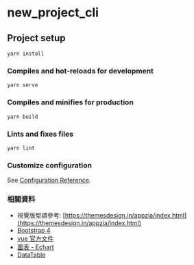 # new_project_cli

## Project setup
```
yarn install
```

### Compiles and hot-reloads for development
```
yarn serve
```

### Compiles and minifies for production
```
yarn build
```

### Lints and fixes files
```
yarn lint
```

### Customize configuration
See [Configuration Reference](https://cli.vuejs.org/config/).

### 相關資料
- 視覺版型請參考: [https://themesdesign.in/appzia/index.html](https://themesdesign.in/appzia/index.html)
- [Bootstrap 4](https://getbootstrap.com/)
- [vue 官方文件](https://v1-cn.vuejs.org/guide/index.html)
- [圖表 - Echart](https://echarts.apache.org/examples/zh/index.html)
- [DataTable](https://datatables.net/)